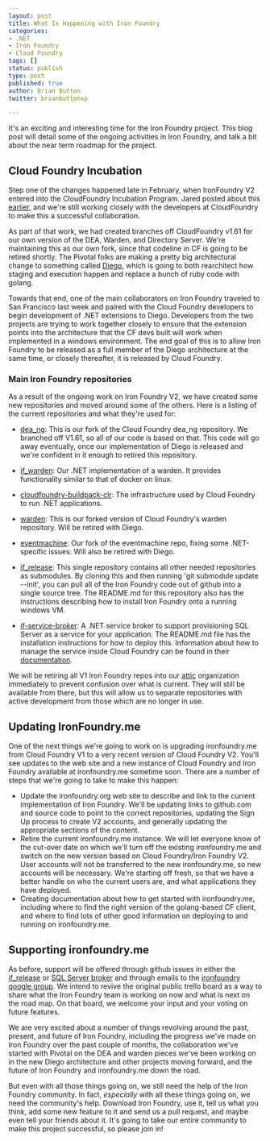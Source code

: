 ```yaml
---
layout: post
title: What Is Happening with Iron Foundry
categories:
- .NET
- Iron Foundry
- Cloud Foundry
tags: []
status: publish
type: post
published: true
author: Brian Button
twitter: brianbuttonxp

---
```


It's an exciting and interesting time for the Iron Foundry project. This blog post will detail some of the ongoing activities in Iron Foundry, and talk a bit about the near term roadmap for the project.

## Cloud Foundry Incubation ##

Step one of the changes happened late in February, when IronFoundry V2 entered into the CloudFoundry Incubation Program. Jared posted about this [earlier](/2014/02/26/Iron-Foundry-Now-in-Cloud-Foundry-Incubation-Program/), and we're still working closely with the developers at CloudFoundry to make this a successful collaboration.

As part of that work, we had created branches off CloudFoundry v1.61 for our own version of the DEA, Warden, and Directory Server. We're maintaining this as our own fork, since that codeline in CF is going to be retired shortly. The Pivotal folks are making a pretty big architectural change to something called [Diego](https://docs.google.com/file/d/0BzowTjPNRrlzeHoyeTFoUWlla2M/edit), which is going to both rearchitect how staging and execution happen and replace a bunch of ruby code with golang.

Towards that end, one of the main collaborators on Iron Foundry traveled to San Francisco last week and paired with the Cloud Foundry developers to begin development of .NET extensions to Diego. Developers from the two projects are trying to work together closely to ensure that the extension points into the architecture that the CF devs built will work when implemented in a windows environment. The end goal of this is to allow Iron Foundry to be released as a full member of the Diego architecture at the same time, or closely thereafter, it is released by Cloud Foundry.

### Main Iron Foundry repositories ###

As a result of the ongoing work on Iron Foundry V2, we have created some new repositories and moved around some of the others. Here is a listing of the current repositories and what they're used for:

* [dea_ng](https://github.com/IronFoundry/dea_ng): This is our fork of the Cloud Foundry dea_ng repository. We branched off V1.61, so all of our code is based on that. This code will go away eventually, once our implementation of Diego is released and we're confident in it enough to retired this repository.
* [if_warden](https://github.com/cloudfoundry-incubator/if_warden): Our .NET implementation of a warden. It provides functionality similar to that of docker on linux.
* [cloudfoundry-buildpack-clr](https://github.com/cloudfoundry-incubator/cloudfoundry-buildpack-clr): The infrastructure used by Cloud Foundry to run .NET applications.

* [warden](https://github.com/ironfoundry/warden): This is our forked version of Cloud Foundry's warden repository. Will be retired with Diego.
* [eventmachine](https://github.com/IronFoundry/eventmachine): Our fork of the eventmachine repo, fixing some .NET-specific issues. Will also be retired with Diego.

* [if_release](https://github.com/IronFoundry/if_release): This single repository contains all other needed repositories as submodules. By cloning this and then running 'git submodule update --init', you can pull all of the Iron Foundry code out of github into a single source tree. The README.md for this repository also has the instructions describing how to install Iron Foundry onto a running windows VM.

* [if-service-broker](https://github.com/IronFoundry/if-service-broker): A .NET service broker to support provisioning SQL Server as a service for your application. The README.md file has the installation instructions for how to deploy this. Information about how to manage the service inside Cloud Foundry can be found in their [documentation](http://docs.cloudfoundry.org/services/managing-service-brokers.html).

We will be retiring all V1 Iron Foundry repos into our [attic](https://github.com/ironfoundry-attic) organization immediately to prevent confusion over what is current. They will still be available from there, but this will allow us to separate repositories with active development from those which are no longer in use.

## Updating IronFoundry.me ##

One of the next things we're going to work on is upgrading ironfoundry.me from Cloud Foundry V1 to a very recent version of Cloud Foundry V2. You'll see updates to the web site and a new instance of Cloud Foundry and Iron Foundry available at ironfoundry.me sometime soon. There are a number of steps that we're going to take to make this happen:

+ Update the ironfoundry.org web site to describe and link to the current implementation of Iron Foundry. We'll be updating links to github.com and source code to point to the correct repositories, updating the Sign Up process to create V2 accounts, and generally updating the appropriate sections of the content.
+ Retire the current ironfoundry.me instance. We will let everyone know of the cut-over date on which we'll turn off the existing ironfoundry.me and switch on the new version based on Cloud Foundry/Iron Foundry V2. User accounts will not be transferred to the new ironfoundry.me, so new accounts will be necessary. We're starting off fresh, so that we have a better handle on who the current users are, and what applications they have deployed.
+ Creating documentation about how to get started with ironfoundry.me, including where to find the right version of the golang-based CF client, and where to find lots of other good information on deploying to and running on ironfoundry.me.

## Supporting ironfoundry.me ##

As before, support will be offered through github issues in either the [if_release](https://github.com/ironfoundry/if_release) or [SQL Server broker](https://github.com/IronFoundry/if-service-broker) and through emails to the [ironfoundry google group](https://groups.google.com/forum/#!forum/ironfoundry). We intend to revive the original public trello board as a way to share what the Iron Foundry team is working on now and what is next on the road map. On that board, we welcome your input and your voting on future features.

We are very excited about a number of things revolving around the past, present, and future of Iron Foundry, including the progress we've made on Iron Foundry over the past couple of months, the collaboration we've started with Pivotal on the DEA and warden pieces we've been working on in the new Diego architecture and other projects moving forward, and the future of Iron Foundry and ironfoundry.me down the road.

But even with all those things going on, we still need the help of the Iron Foundry community. In fact, _especially_ with all these things going on, we need the community's help. Download Iron Foundry, use it, tell us what you think, add some new feature to it and send us a pull request, and maybe even tell your friends about it. It's going to take our entire community to make this project successful, so please join in!
